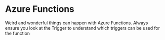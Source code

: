 # Azure Functions

Weird and wonderful things can happen with Azure Functions. 
Always ensure you look at the Trigger to understand which triggers can be used for the function